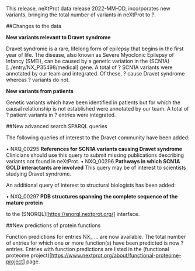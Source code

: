 This release, neXtProt data release 2022-MM-DD, incorporates new variants, bringing the total number of variants in neXtProt to ?. 

##Changes to the data

**New variants relevant to Dravet syndrome**

Dravet syndrome is a rare, lifelong form of epilepsy that begins in the first year of life. The disease, also known as Severe Myoclonic Epilepsy of Infancy (SMEI), can be caused by a genetic variation in the (SCN1A)[../entry/NX_P35498/medical] gene. A total of ? SCN1A variants were annotated by our team and integrated. Of these, ? cause Dravet syndrome whereas ? variants do not.

**New variants from patients**

Genetic variants which have been identified in patients but for which the causal relationship is not established were annotated by our team. A total of ? patient variants in ? entries were integrated. 

##New advanced search SPARQL queries

The following queries of interest to the Dravet community have been added:

• NXQ\_00295 **References for SCN1A variants causing Dravet syndrome** Clinicians should use this query to submit missing publications describing variants not found in neXtProt.
• NXQ\_00296 **Pathways in which SCN1A GOLD interactants are involved** This query may be of interest to scientists studying Dravet syndrome.

An additional query of interest to structural biologists has been added:

• NXQ\_00297 **PDB structures spanning the complete sequence of the mature protein**

to the (SNORQL)[https://snorql.nextprot.org/] interface.

##New predictions of protein functions

Function predictions for entries NX_ ... are now available. The total number of entries for which one or more function(s) have been predicted is now ? entries. Entries with function predictions are listed in the (functional proteome project)[https://www.nextprot.org/about/functional-proteome-project] page. 
